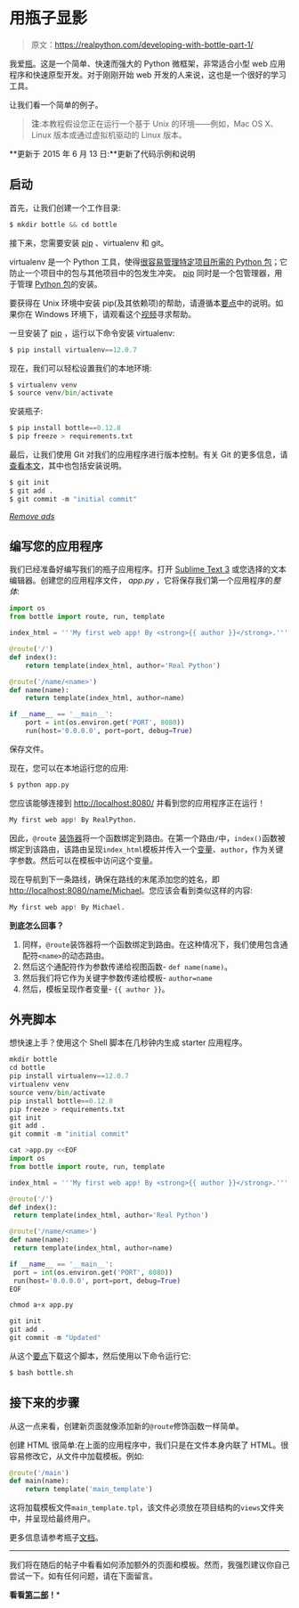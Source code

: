 # 用瓶子显影

> 原文：<https://realpython.com/developing-with-bottle-part-1/>

我爱[瓶](http://bottlepy.org/docs/stable/)。这是一个简单、快速而强大的 Python 微框架，非常适合小型 web 应用程序和快速原型开发。对于刚刚开始 web 开发的人来说，这也是一个很好的学习工具。

让我们看一个简单的例子。

> **注**:本教程假设您正在运行一个基于 Unix 的环境——例如，Mac OS X、Linux 版本或通过虚拟机驱动的 Linux 版本。

**更新于 2015 年 6 月 13 日:**更新了代码示例和说明

## 启动

首先，让我们创建一个工作目录:

```py
$ mkdir bottle && cd bottle
```

接下来，您需要安装 [pip](https://realpython.com/what-is-pip/) 、virtualenv 和 git。

virtualenv 是一个 Python 工具，使得[很容易管理特定项目所需的 Python 包](https://realpython.com/python-virtual-environments-a-primer/)；它防止一个项目中的包与其他项目中的包发生冲突。 [pip](https://pypi.python.org/pypi/pip) 同时是一个包管理器，用于管理 [Python 包](https://realpython.com/python-modules-packages/)的安装。

要获得在 Unix 环境中安装 pip(及其依赖项)的帮助，请遵循本[要点](https://gist.github.com/mjhea0/5692708)中的说明。如果你在 Windows 环境下，请观看这个[视频](http://www.youtube.com/watch?v=MIHYflJwyLk)寻求帮助。

一旦安装了 [pip](https://realpython.com/courses/what-is-pip/) ，运行以下命令安装 virtualenv:

```py
$ pip install virtualenv==12.0.7
```

现在，我们可以轻松设置我们的本地环境:

```py
$ virtualenv venv
$ source venv/bin/activate
```

安装瓶子:

```py
$ pip install bottle==0.12.8
$ pip freeze > requirements.txt
```

最后，让我们使用 Git 对我们的应用程序进行版本控制。有关 Git 的更多信息，请[查看本文](https://realpython.com/python-git-github-intro/)，其中也包括安装说明。

```py
$ git init
$ git add .
$ git commit -m "initial commit"
```

[*Remove ads*](/account/join/)

## 编写您的应用程序

我们已经准备好编写我们的瓶子应用程序。打开 [Sublime Text 3](https://realpython.com/setting-up-sublime-text-3-for-full-stack-python-development/) 或您选择的文本编辑器。创建您的应用程序文件， *app.py* ，它将保存我们第一个应用程序的*整体*:

```py
import os
from bottle import route, run, template

index_html = '''My first web app! By <strong>{{ author }}</strong>.'''

@route('/')
def index():
    return template(index_html, author='Real Python')

@route('/name/<name>')
def name(name):
    return template(index_html, author=name)

if __name__ == '__main__':
    port = int(os.environ.get('PORT', 8080))
    run(host='0.0.0.0', port=port, debug=True)
```

保存文件。

现在，您可以在本地运行您的应用:

```py
$ python app.py
```

您应该能够连接到 [http://localhost:8080/](http://localhost:8080/) 并看到您的应用程序正在运行！

```py
My first web app! By RealPython.
```

因此，`@route` [装饰器](https://realpython.com/primer-on-python-decorators/)将一个函数绑定到路由。在第一个路由`/`中，`index()`函数被绑定到该路由，该路由呈现`index_html`模板并传入一个[变量](https://realpython.com/python-variables/)、`author`，作为关键字参数。然后可以在模板中访问这个变量。

现在导航到下一条路线，确保在路线的末尾添加您的姓名，即[http://localhost:8080/name/Michael](http://localhost:8080/name/Michael)。您应该会看到类似这样的内容:

```py
My first web app! By Michael.
```

**到底怎么回事？**

1.  同样，`@route`装饰器将一个函数绑定到路由。在这种情况下，我们使用包含通配符`<name>`的动态路由。
2.  然后这个通配符作为参数传递给视图函数- `def name(name)`。
3.  然后我们将它作为关键字参数传递给模板- `author=name`
4.  然后，模板呈现作者变量- `{{ author }}`。

## 外壳脚本

想快速上手？使用这个 Shell 脚本在几秒钟内生成 starter 应用程序。

```py
mkdir bottle
cd bottle
pip install virtualenv==12.0.7
virtualenv venv
source venv/bin/activate
pip install bottle==0.12.8
pip freeze > requirements.txt
git init
git add .
git commit -m "initial commit"

cat >app.py <<EOF
import os
from bottle import route, run, template

index_html = '''My first web app! By <strong>{{ author }}</strong>.'''

@route('/')
def index():
 return template(index_html, author='Real Python')

@route('/name/<name>')
def name(name):
 return template(index_html, author=name)

if __name__ == '__main__':
 port = int(os.environ.get('PORT', 8080))
 run(host='0.0.0.0', port=port, debug=True)
EOF

chmod a+x app.py

git init
git add .
git commit -m "Updated"
```

从这个[要点](https://gist.github.com/mjhea0/5784132)下载这个脚本，然后使用以下命令运行它:

```py
$ bash bottle.sh
```

## 接下来的步骤

从这一点来看，创建新页面就像添加新的`@route`修饰函数一样简单。

创建 HTML 很简单:在上面的应用程序中，我们只是在文件本身内联了 HTML。很容易修改它，从文件中加载模板。例如:

```py
@route('/main')
def main(name):
    return template('main_template')
```

这将加载模板文件`main_template.tpl`，该文件必须放在项目结构的`views`文件夹中，并呈现给最终用户。

更多信息请参考瓶子[文档](http://bottlepy.org/docs/dev/)。

* * *

我们将在随后的帖子中看看如何添加额外的页面和模板。然而，我强烈建议你自己尝试一下。如有任何问题，请在下面留言。

**看看[第二部](https://realpython.com/developing-with-bottle-part-2-plot-ly-api/)！***